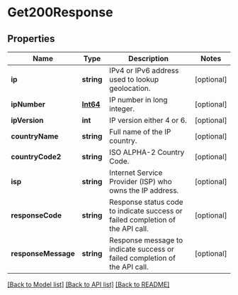 # Get200Response

## Properties
Name | Type | Description | Notes
------------ | ------------- | ------------- | -------------
**ip** | **string** | IPv4 or IPv6 address used to lookup geolocation. | [optional] 
**ipNumber** | [**Int64**](Int64.md) | IP number in long integer. | [optional] 
**ipVersion** | **int** | IP version either 4 or 6. | [optional] 
**countryName** | **string** | Full name of the IP country. | [optional] 
**countryCode2** | **string** | ISO ALPHA-2 Country Code. | [optional] 
**isp** | **string** | Internet Service Provider (ISP) who owns the IP address. | [optional] 
**responseCode** | **string** | Response status code to indicate success or failed completion of the API call. | [optional] 
**responseMessage** | **string** | Response message to indicate success or failed completion of the API call. | [optional] 

[[Back to Model list]](../README.md#documentation-for-models) [[Back to API list]](../README.md#documentation-for-api-endpoints) [[Back to README]](../README.md)



